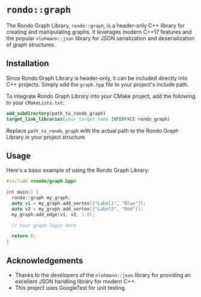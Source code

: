 # `rondo::graph`

The Rondo Graph Library, `rondo::graph`, is a header-only C++ library for creating and manipulating graphs. It leverages modern C++17 features and the popular `nlohmann::json` library for JSON serialization and deserialization of graph structures.

## Installation

Since Rondo Graph Library is header-only, it can be included directly into C++ projects. Simply add the `graph.hpp` file to your project's include path.

To integrate Rondo Graph Library into your CMake project, add the following to your `CMakeLists.txt`:

```cmake
add_subdirectory(path_to_rondo_graph)
target_link_libraries(your_target_name INTERFACE rondo_graph)
```

Replace `path_to_rondo_graph` with the actual path to the Rondo Graph Library in your project structure.

## Usage

Here's a basic example of using the Rondo Graph Library:

```cpp
#include <rondo/graph.hpp>

int main() {
  rondo::graph my_graph;
  auto v1 = my_graph.add_vertex({"Label1", "Blue"});
  auto v2 = my_graph.add_vertex({"Label2", "Red"});
  my_graph.add_edge(v1, v2, 1.0);

  // Your graph logic here

  return 0;
}
```

## Acknowledgements

- Thanks to the developers of the `nlohmann::json` library for providing an excellent JSON handling library for modern C++.
- This project uses GoogleTest for unit testing.
